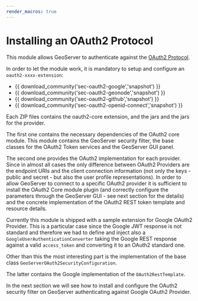 ```yaml
---
render_macros: true
---
```


# Installing an OAuth2 Protocol

This module allows GeoServer to authenticate against the [OAuth2 Protocol](https://tools.ietf.org/html/rfc6749).

In order to let the module work, it is mandatory to setup and configure an `oauth2-xxxx-extension`:

-   {{ download_community('sec-oauth2-google','snapshot') }}
-   {{ download_community('sec-oauth2-geonode','snapshot') }}
-   {{ download_community('sec-oauth2-github','snapshot') }}
-   {{ download_community('sec-oauth2-openid-connect','snapshot') }}

Each ZIP files contains the oauth2-core extension, and the jars and the jars for the provider.

The first one contains the necessary dependencies of the OAuth2 core module. This module contains the GeoServer security filter, the base classes for the OAuth2 Token services and the GeoServer GUI panel.

The second one provides the OAuth2 implementation for each provider. Since in almost all cases the only difference between OAuth2 Providers are the endpoint URIs and the client connection information (not only the keys -public and secret - but also the user profile representations). In order to allow GeoServer to connect to a specific OAuth2 provider it is sufficient to install the OAuth2 Core module plugin (and correctly configure the parameters through the GeoServer GUI - see next section for the details) and the concrete implementation of the OAuth2 REST token template and resource details.

Currently this module is shipped with a sample extension for Google OAuth2 Provider. This is a particular case since the Google JWT response is not standard and therefore we had to define and inject also a `GoogleUserAuthenticationConverter` taking the Google REST response against a valid `access_token` and converting it to an OAuth2 standard one.

Other than this the most interesting part is the implementation of the base class `GeoServerOAuth2SecurityConfiguration`.

The latter contains the Google implementation of the `OAuth2RestTemplate`.

In the next section we will see how to install and configure the OAuth2 security filter on GeoServer authenticating against Google OAuth2 Provider.
